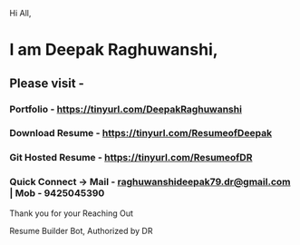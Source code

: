Hi All,

# I am Deepak Raghuwanshi, 

## Please visit - 

###	Portfolio - https://tinyurl.com/DeepakRaghuwanshi

###	Download Resume - https://tinyurl.com/ResumeofDeepak

###	Git Hosted Resume - https://tinyurl.com/ResumeofDR

###	Quick Connect -> Mail - raghuwanshideepak79.dr@gmail.com | Mob - 9425045390

Thank you for your Reaching Out

Resume Builder Bot, 
Authorized by DR
